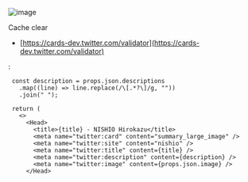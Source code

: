 
![image](https://gyazo.com/77ea598963604fa2b5e57c07581de594/thumb/1000)

Cache clear
- [https://cards-dev.twitter.com/validator](https://cards-dev.twitter.com/validator)

:

```
 const description = props.json.descriptions
   .map((line) => line.replace(/\[.*?\]/g, ""))
   .join(" ");

 return (
   <>
     <Head>
       <title>{title} - NISHIO Hirokazu</title>
       <meta name="twitter:card" content="summary_large_image" />
       <meta name="twitter:site" content="nishio" />
       <meta name="twitter:title" content={title} />
       <meta name="twitter:description" content={description} />
       <meta name="twitter:image" content={props.json.image} />
     </Head>
```

